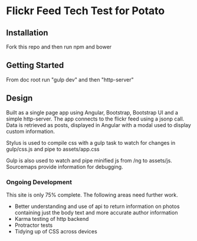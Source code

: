 # Flickr Feed Tech Test for Potato

## Installation

Fork this repo and then run npm and bower

## Getting Started

From doc root run "gulp dev" and then "http-server"

## Design

Built as a single page app using Angular, Bootstrap, Bootstrap UI and a simple http-server.  The app connects to the flickr feed using a jsonp call.  Data is retrieved as posts, displayed in Angular with a modal used to display custom information.

Stylus is used to compile css with a gulp task to watch for changes in gulp/css.js and pipe to assets/app.css

Gulp is also used to watch and pipe minified js from /ng to assets/js.  Sourcemaps provide information for debugging.

### Ongoing Development

This site is only 75% complete.  The following areas need further work.

* Better understanding and use of api to return information on photos containing just the body text and more accurate author information
* Karma testing of http backend
* Protractor tests
* Tidying up of CSS across devices
